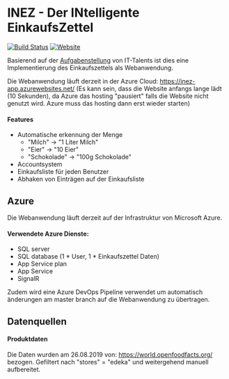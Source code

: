 # INEZ - Der INtelligente EinkaufsZettel
[![Build Status](https://tom-ein-stein.visualstudio.com/inez/_apis/build/status/inez-app%20-%20CI?branchName=master)](https://tom-ein-stein.visualstudio.com/inez/_build/latest?definitionId=1&branchName=master)
[![Website](https://img.shields.io/badge/website-azure-blue)](https://inez-app.azurewebsites.net)

Basierend auf der [Aufgabenstellung](https://www.it-talents.de/foerderung/code-competition/edeka-digital-code-competition-08-2019) von IT-Talents ist dies eine Implementierung des Einkaufszettels als Webanwendung.

Die Webanwendung läuft derzeit in der Azure Cloud: https://inez-app.azurewebsites.net/ (Es kann sein, dass die Website anfangs lange lädt (10 Sekunden), da Azure das hosting "pausiert" falls die Website nicht genutzt wird. Azure muss das hosting dann erst wieder starten)


#### Features
- Automatische erkennung der Menge
  - "Milch" -> "1 Liter Milch"
  - "Eier" -> "10 Eier"
  - "Schokolade" -> "100g Schokolade"
- Accountsystem
- Einkaufsliste für jeden Benutzer
- Abhaken von Einträgen auf der Einkaufsliste


## Azure

Die Webanwendung läuft derzeit auf der Infrastruktur von Microsoft Azure.

#### Verwendete Azure Dienste:
- SQL server
- SQL database (1 * User, 1 * Einkaufszettel Daten)
- App Service plan
- App Service
- SignalR

Zudem wird eine Azure DevOps Pipeline verwendet um automatisch änderungen am master branch auf die Webanwendung zu übertragen.


## Datenquellen

#### Produktdaten
Die Daten wurden am 26.08.2019 von: https://world.openfoodfacts.org/ bezogen. Gefiltert nach "stores" = "edeka" und weitergehend manuell aufbereitet. 

